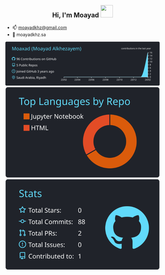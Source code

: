 <div align="center">
<h2> Hi, I'm Moayad <img src="https://user-images.githubusercontent.com/1303154/88677602-1635ba80-d120-11ea-84d8-d263ba5fc3c0.gif" width="40" height="40"/></h2> 
</div>



- 📫 moayadkhz@gmail.com
- 🔗 moayadkhz.sa 





[![](https://raw.githubusercontent.com/Moaxad/Moaxad/master/profile-summary-card-output/react/0-profile-details.svg)](https://github.com/vn7n24fzkq/github-profile-summary-cards)
[![](https://raw.githubusercontent.com/Moaxad/Moaxad/master/profile-summary-card-output/react/1-repos-per-language.svg)](https://github.com/vn7n24fzkq/github-profile-summary-cards) 
[![](https://raw.githubusercontent.com/Moaxad/Moaxad/master/profile-summary-card-output/react/3-stats.svg)](https://github.com/vn7n24fzkq/github-profile-summary-cards) 
